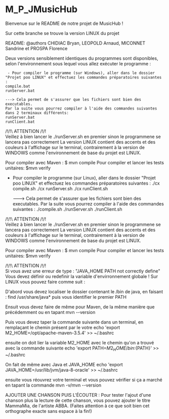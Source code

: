 # M_P_JMusicHub



Bienvenue sur le README de notre projet de MusicHub !

Sur cette branche se trouve la version LINUX du projet 

README:
@authors CHIDIAC Bryan, LEOPOLD Arnaud, MICONNET Sandrine et PROSPA Florence

Deux versions sensiblement identiques du programmes sont disponibles, selon l'environnement sous lequel vous allez exécuter le programme :

	 - Pour compiler le programme (sur Windows), aller dans le dossier "Projet poo LINUX" et effectuez les commandes préparatoires suivantes :
	compile.bat
	runServer.bat

	---> Cela permet de s'assurer que les fichiers sont bien des executables.
	Par la suite vous pourrez compiler à l'aide des commandes suivantes dans 2 terminaux différents:
	runServer.bat
	runClient.bat

/!\/!\  ATTENTION /!\/!\
Veillez à bien lancer le ./runServer.sh en premier sinon le programmene se lancera pas correctement
La version LINUX contient des accents et des couleurs à l'affichage sur le terminal, contrairement à la version de WINDOWS comme l'environnement de base du projet est LINUX.

Pour compiler avec Maven : $ mvn compile
Pour compiler et lancer les tests unitaires: $mvn verify



 - Pour compiler le programme (sur Linux), aller dans le dossier "Projet poo LINUX" et effectuez les commandes préparatoires suivantes :
	./cx compile.sh
	./cx runServer.sh
  ./cx runClient.sh

	---> Cela permet de s'assurer que les fichiers sont bien des executables.
	Par la suite vous pourrez compiler à l'aide des commandes suivantes :
	./compile.sh
	./runServer.sh
  ./runClient.sh

/!\/!\  ATTENTION /!\/!\
Veillez à bien lancer le ./runServer.sh en premier sinon le programmene se lancera pas correctement
La version LINUX contient des accents et des couleurs à l'affichage sur le terminal, contrairement à la version de WINDOWS comme l'environnement de base du projet est LINUX.

Pour compiler avec Maven : $ mvn compile
Pour compiler et lancer les tests unitaires: $mvn verify

/!\/!\  ATTENTION /!\/!\
Si vous avez une erreur de type : "JAVA_HOME PATH not correctly define"
Vous devez définir ou redefinir la variable d'envirronnement globale !
Sur LINUX vous pouvez faire comme suit :

D'abord vous devez localiser le dossier contenant le /bin de java, en faisant : find /usr/share/java* puis vous identifier le premier PATH

Ensuit vous devez faire de même pour Maven, de la même manière que précédemment ou en tapant mvn --version 

Puis vous devez taper la commande suivante dans un terminal, en remplaçant le chemin présent par le votre
echo 'export M2_HOME=/opt/apache-maven-3.5.4' >> ~/.bashrc

ensuite on doit lier la variable M2_HOME avec le chemin qu'on a trouvé avec la commande suivante
echo 'export PATH=${M2_HOME}/bin:${PATH}' >> ~/.bashrc

On fait de même avec Java et JAVA_HOME
echo 'export JAVA_HOME=/usr/lib/jvm/java-8-oracle' >> ~/.bashrc

ensuite vous réouvrez votre terminal et vous pouvez vérifier si ça a marché en tapant la commande mvn -v/mvn --version


AJOUTER UNE CHANSON PUIS L'ÉCOUTER :
Pour tester l'ajout d'une chanson plus la lecture de cette chanson, vous pouvez ajouter le titre MammaMia, de l'artiste ABBA. (Faites attention à ce que soit bien cet orthographe exacte sans espace à la fin!)


